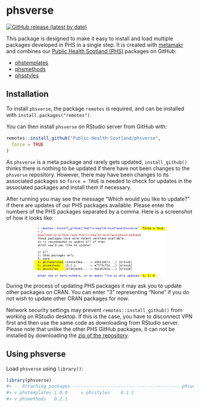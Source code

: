 
<!-- README.md is generated from README.Rmd. Please edit that file -->

# phsverse

[![GitHub release (latest by
date)](https://img.shields.io/github/v/release/Public-Health-Scotland/phsverse)](https://github.com/Public-Health-Scotland/phsverse/releases/latest)

This package is designed to make it easy to install and load multiple
packages developed in PHS in a single step. It is created with
[metamakr](https://github.com/jdtrat/metamakr) and combines our [Public
Health Scotland (PHS)](https://www.publichealthscotland.scot/) packages
on GitHub:

-   [phstemplates](https://github.com/Public-Health-Scotland/phstemplates)
-   [phsmethods](https://github.com/Public-Health-Scotland/phsmethods)
-   [phsstyles](https://github.com/Public-Health-Scotland/phsstyles)

## Installation

To install `phsverse`, the package `remotes` is required, and can be
installed with `install.packages("remotes")`.

You can then install `phsverse` on RStudio server from GitHub with:

``` r
remotes::install_github("Public-Health-Scotland/phsverse",
  force = TRUE
)
```

As `phsverse` is a meta package and rarely gets updated,
`install_github()` thinks there is nothing to be updated if there have
not been changes to the `phsverse` repository. However, there may have
been changes to its associated packages so `force = TRUE` is needed to
check for updates in the associated packages and install them if
necessary.

After running you may see the message “Which would you like to update?”
if there are updates of our PHS packages available. Please enter the
numbers of the PHS packages separated by a comma. Here is a screenshot
of how it looks like:

<img src="man/figures/README-package_update.JPG" width="70%" style="display: block; margin: auto;" />

During the process of updating PHS packages it may ask you to update
other packages on CRAN. You can enter “3” representing “None” if you do
not wish to update other CRAN packages for now.

Network security settings may prevent `remotes::install_github()` from
working on RStudio desktop. If this is the case, you have to disconnect
VPN first and then use the same code as downloading from RStudio server.
Please note that unlike the other PHS GitHub packages, it can not be
installed by downloading the [zip of the
repository](https://github.com/Public-Health-Scotland/phsverse/archive/master.zip).

## Using phsverse

Load `phsverse` using `library()`:

``` r
library(phsverse)
#> -- Attaching packages ---------------------------------------- phsverse 0.1.0 --
#> v phstemplates 1.0.0     v phsstyles    0.1.1
#> v phsmethods   0.2.1
```
